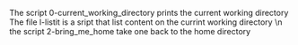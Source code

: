 The script 0-current_working_directory prints the current working directory
The file l-listit is a sript that list content on the currint working directory \n the script 2-bring_me_home take one back to the home directory
